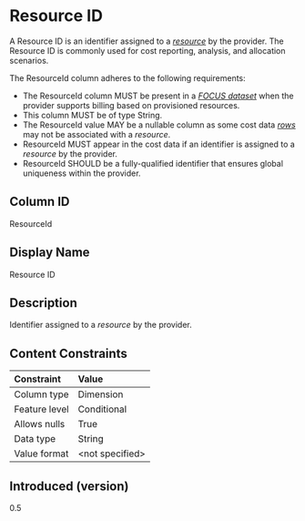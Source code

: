 # Resource ID

A Resource ID is an identifier assigned to a [*resource*](#glossary:resource) by the provider. The Resource ID is commonly used for cost reporting, analysis, and allocation scenarios.

The ResourceId column adheres to the following requirements:

* The ResourceId column MUST be present in a [*FOCUS dataset*](#glossary:FOCUS-dataset) when the provider supports billing based on provisioned resources. 
* This column MUST be of type String. 
* The ResourceId value MAY be a nullable column as some cost data [*rows*](#glossary:row) may not be associated with a *resource*. 
* ResourceId MUST appear in the cost data if an identifier is assigned to a *resource* by the provider. 
* ResourceId SHOULD be a fully-qualified identifier that ensures global uniqueness within the provider.

## Column ID

ResourceId

## Display Name

Resource ID

## Description

Identifier assigned to a *resource* by the provider.

## Content Constraints

| Constraint      | Value           |
|:----------------|:----------------|
| Column type     | Dimension       |
| Feature level   | Conditional     |
| Allows nulls    | True            |
| Data type       | String          |
| Value format    | \<not specified> |

## Introduced (version)

0.5
